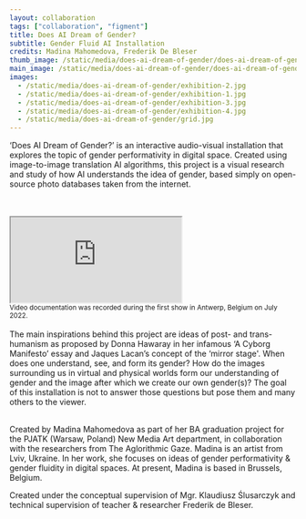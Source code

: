 ```yaml
---
layout: collaboration
tags: ["collaboration", "figment"]
title: Does AI Dream of Gender?
subtitle: Gender Fluid AI Installation
credits: Madina Mahomedova, Frederik De Bleser
thumb_image: /static/media/does-ai-dream-of-gender/does-ai-dream-of-gender-thumb.jpg
main_image: /static/media/does-ai-dream-of-gender/does-ai-dream-of-gender-cover.jpg
images:
  - /static/media/does-ai-dream-of-gender/exhibition-2.jpg
  - /static/media/does-ai-dream-of-gender/exhibition-1.jpg
  - /static/media/does-ai-dream-of-gender/exhibition-3.jpg
  - /static/media/does-ai-dream-of-gender/exhibition-4.jpg
  - /static/media/does-ai-dream-of-gender/grid.jpg
---
```

‘Does AI Dream of Gender?’ is an interactive audio-visual installation that explores the topic of gender performativity in digital space. Created using image-to-image translation AI algorithms, this project is a visual research and study of how AI understands the idea of gender, based simply on open-source photo databases taken from the internet. 

<br>
<br>
<div class="embed-responsive embed-responsive-16by9">
  <iframe class="embed-responsive-item" src="https://www.youtube.com/embed/BxJmh4OATNQ"></iframe>
</div>
<small>Video documentation was recorded during the first show in Antwerp, Belgium on July 2022.</small>

<br>
<br>
The main inspirations behind this project are ideas of post- and trans- humanism as proposed by Donna Hawaray in her infamous ‘A Cyborg Manifesto’ essay and Jaques Lacan’s concept of the ‘mirror stage'. When does one understand, see, and form its gender? How do the images surrounding us in virtual and physical worlds form our understanding of gender and the image after which we create our own gender(s)? The goal of this installation is not to answer those questions but pose them and many others to the viewer. 
<br>
<br>

Created by Madina Mahomedova as part of her BA graduation project for the PJATK (Warsaw, Poland) New Media Art department, in collaboration with the researchers from The Aglorithmic Gaze. Madina is an artist from Lviv, Ukraine.  In her work, she focuses on ideas of gender performativity & gender fluidity in digital spaces. At present, Madina is based in Brussels, Belgium. 

Created under the conceptual supervision of Mgr. Klaudiusz Ślusarczyk and technical supervision of teacher & researcher Frederik de Bleser. 
